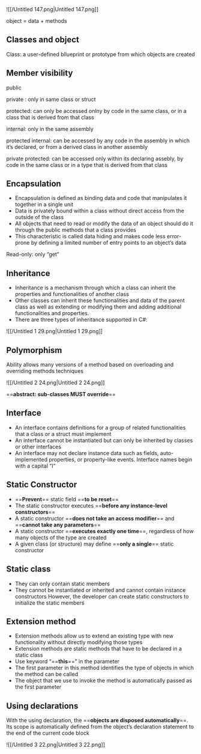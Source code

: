 ![[/Untitled 147.png|Untitled 147.png]]

object = data + methods

  

## Classes and object

Class: a user-defined bllueprint or prototype from which objects are created

  

## Member visibility

public

private : only in same class or struct

protected: can only be accessed onlny by code in the same class, or in a class that is derived from that class

internal: only in the same assembly

protected internal: can be accessed by any code in the assembly in which it’s declared, or from a derived class in another assembly

private protected: can be accessed only within its declaring assebly, by code in the same class or in a type that is derived from that class

  

## Encapsulation

- Encapsulation is defined as binding data and code that manipulates it together in a single unit
- Data is privately bound within a class without direct access from the outside of the class
- All objects that need to read or modify the data of an object should do it through the public methods that a class provides
- This characteristic is called data hiding and makes code less error-prone by defining a limited number of entry points to an object’s data

  

Read-only: only “get”

  

## Inheritance

- Inheritance is a mechanism through which a class can inherit the properties and functionalities of another class
- Other classes can inherit these functionalities and data of the parent class as well as extending or modifying them and adding additional functionalities and properties.
- There are three types of inheritance supported in C#:

![[/Untitled 1 29.png|Untitled 1 29.png]]

  

## Polymorphism

Ability allows many versions of a method based on overloading and overriding methods techniques

![[/Untitled 2 24.png|Untitled 2 24.png]]

==**abstract: sub-classes MUST override**==

  

## Interface

- An interface contains definitions for a group of related functionalities that a class or a struct must implement
- An interface cannot be instantiated but can only be inherited by classes or other interfaces
- An interface may not declare instance data such as fields, auto-implemented properties, or property-like events. Interface names begin with a capital “I”

  

## **Static Constructor**

- ==**Prevent**== static field ==**to be reset**==
- The static constructor executes ==**before any instance-level constructors**==
- A static constructor ==**does not take an access modifier**== and ==**cannot take any parameters**==
- A static constructor ==**executes exactly one time**==, regardless of how many objects of the type are created
- A given class (or structure) may define ==**only a single**== static constructor

  

## Static class

- They can only contain static members
- They cannot be instantiated or inherited and cannot contain instance constructors However, the developer can create static constructors to initialize the static members

  

## Extension method

- Extension methods allow us to extend an existing type with new functionality without directly modifying those types
- Extension methods are static methods that have to be declared in a static class
- Use keyword “==**this**==” in the parameter
- The first parameter in this method identifies the type of objects in which the method can be called
- The object that we use to invoke the method is automatically passed as the first parameter

  

## Using declarations

With the using declaration, the ==**objects are disposed automatically**==. Its scope is automatically defined from the object’s declaration statement to the end of the current code block

![[/Untitled 3 22.png|Untitled 3 22.png]]